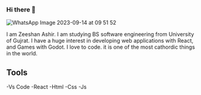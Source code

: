 ### Hi there 👋


![WhatsApp Image 2023-09-14 at 09 51 52](https://github.com/1tedB1/1tedB1/assets/132244973/9131fb7e-29ba-448c-a183-a1681227414a)

I am Zeeshan Ashir. I am studying BS software engineering from University of Gujrat. I have a huge interest in developing web applications with React, and Games with Godot.
I love to code. it is one of the most cathordic things in the world.

## Tools
-Vs Code
-React
-Html
-Css
-Js


